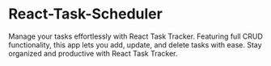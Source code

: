 # React-Task-Scheduler
 Manage your tasks effortlessly with React Task Tracker. Featuring full CRUD functionality, this app lets you add, update, and delete tasks with ease. Stay organized and productive with React Task Tracker.

